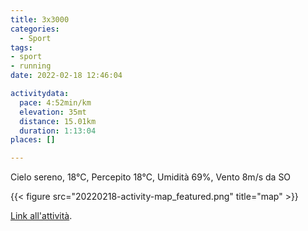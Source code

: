 ```yaml
---
title: 3x3000
categories: 
  - Sport
tags: 
- sport
- running
date: 2022-02-18 12:46:04

activitydata:
  pace: 4:52min/km
  elevation: 35mt
  distance: 15.01km
  duration: 1:13:04
places: []

---
```


Cielo sereno, 18°C, Percepito 18°C, Umidità 69%, Vento 8m/s da SO

<!--more-->

{{<  figure src="20220218-activity-map_featured.png" title="map" >}}

[Link all'attività](https://strava.com/activities/6701406883).
